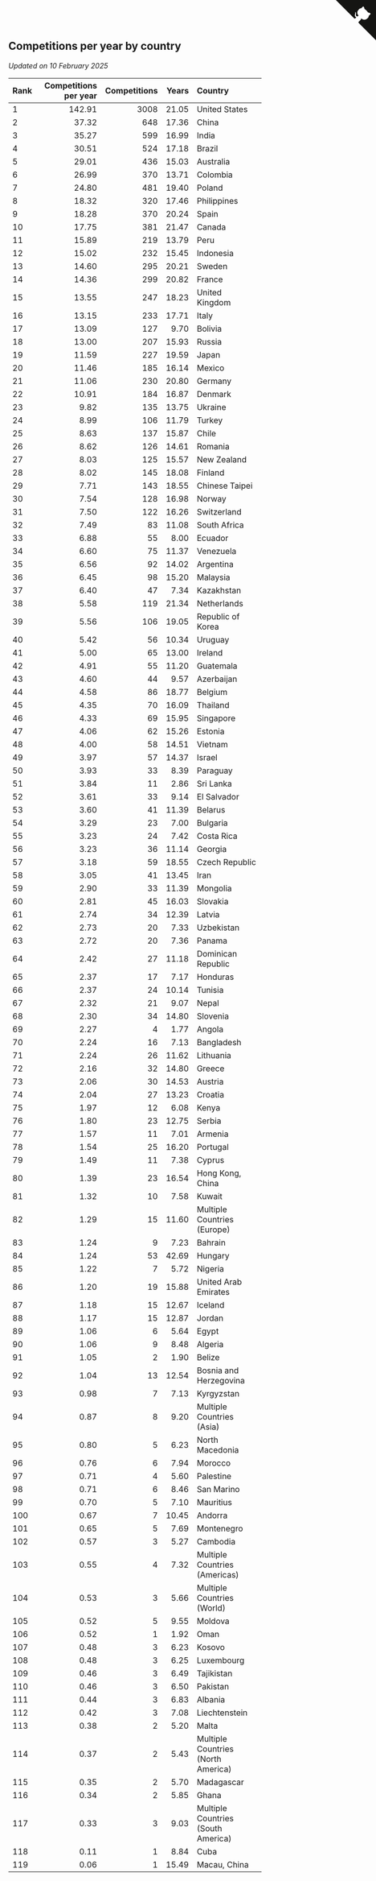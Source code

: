 ## Competitions per year by country

*Updated on 10 February 2025*

| Rank | Competitions per year | Competitions | Years | Country |
| :--- | ---: | ---: | ---: | :--- |
| 1 | 142.91 | 3008 | 21.05 | United States |
| 2 | 37.32 | 648 | 17.36 | China |
| 3 | 35.27 | 599 | 16.99 | India |
| 4 | 30.51 | 524 | 17.18 | Brazil |
| 5 | 29.01 | 436 | 15.03 | Australia |
| 6 | 26.99 | 370 | 13.71 | Colombia |
| 7 | 24.80 | 481 | 19.40 | Poland |
| 8 | 18.32 | 320 | 17.46 | Philippines |
| 9 | 18.28 | 370 | 20.24 | Spain |
| 10 | 17.75 | 381 | 21.47 | Canada |
| 11 | 15.89 | 219 | 13.79 | Peru |
| 12 | 15.02 | 232 | 15.45 | Indonesia |
| 13 | 14.60 | 295 | 20.21 | Sweden |
| 14 | 14.36 | 299 | 20.82 | France |
| 15 | 13.55 | 247 | 18.23 | United Kingdom |
| 16 | 13.15 | 233 | 17.71 | Italy |
| 17 | 13.09 | 127 | 9.70 | Bolivia |
| 18 | 13.00 | 207 | 15.93 | Russia |
| 19 | 11.59 | 227 | 19.59 | Japan |
| 20 | 11.46 | 185 | 16.14 | Mexico |
| 21 | 11.06 | 230 | 20.80 | Germany |
| 22 | 10.91 | 184 | 16.87 | Denmark |
| 23 | 9.82 | 135 | 13.75 | Ukraine |
| 24 | 8.99 | 106 | 11.79 | Turkey |
| 25 | 8.63 | 137 | 15.87 | Chile |
| 26 | 8.62 | 126 | 14.61 | Romania |
| 27 | 8.03 | 125 | 15.57 | New Zealand |
| 28 | 8.02 | 145 | 18.08 | Finland |
| 29 | 7.71 | 143 | 18.55 | Chinese Taipei |
| 30 | 7.54 | 128 | 16.98 | Norway |
| 31 | 7.50 | 122 | 16.26 | Switzerland |
| 32 | 7.49 | 83 | 11.08 | South Africa |
| 33 | 6.88 | 55 | 8.00 | Ecuador |
| 34 | 6.60 | 75 | 11.37 | Venezuela |
| 35 | 6.56 | 92 | 14.02 | Argentina |
| 36 | 6.45 | 98 | 15.20 | Malaysia |
| 37 | 6.40 | 47 | 7.34 | Kazakhstan |
| 38 | 5.58 | 119 | 21.34 | Netherlands |
| 39 | 5.56 | 106 | 19.05 | Republic of Korea |
| 40 | 5.42 | 56 | 10.34 | Uruguay |
| 41 | 5.00 | 65 | 13.00 | Ireland |
| 42 | 4.91 | 55 | 11.20 | Guatemala |
| 43 | 4.60 | 44 | 9.57 | Azerbaijan |
| 44 | 4.58 | 86 | 18.77 | Belgium |
| 45 | 4.35 | 70 | 16.09 | Thailand |
| 46 | 4.33 | 69 | 15.95 | Singapore |
| 47 | 4.06 | 62 | 15.26 | Estonia |
| 48 | 4.00 | 58 | 14.51 | Vietnam |
| 49 | 3.97 | 57 | 14.37 | Israel |
| 50 | 3.93 | 33 | 8.39 | Paraguay |
| 51 | 3.84 | 11 | 2.86 | Sri Lanka |
| 52 | 3.61 | 33 | 9.14 | El Salvador |
| 53 | 3.60 | 41 | 11.39 | Belarus |
| 54 | 3.29 | 23 | 7.00 | Bulgaria |
| 55 | 3.23 | 24 | 7.42 | Costa Rica |
| 56 | 3.23 | 36 | 11.14 | Georgia |
| 57 | 3.18 | 59 | 18.55 | Czech Republic |
| 58 | 3.05 | 41 | 13.45 | Iran |
| 59 | 2.90 | 33 | 11.39 | Mongolia |
| 60 | 2.81 | 45 | 16.03 | Slovakia |
| 61 | 2.74 | 34 | 12.39 | Latvia |
| 62 | 2.73 | 20 | 7.33 | Uzbekistan |
| 63 | 2.72 | 20 | 7.36 | Panama |
| 64 | 2.42 | 27 | 11.18 | Dominican Republic |
| 65 | 2.37 | 17 | 7.17 | Honduras |
| 66 | 2.37 | 24 | 10.14 | Tunisia |
| 67 | 2.32 | 21 | 9.07 | Nepal |
| 68 | 2.30 | 34 | 14.80 | Slovenia |
| 69 | 2.27 | 4 | 1.77 | Angola |
| 70 | 2.24 | 16 | 7.13 | Bangladesh |
| 71 | 2.24 | 26 | 11.62 | Lithuania |
| 72 | 2.16 | 32 | 14.80 | Greece |
| 73 | 2.06 | 30 | 14.53 | Austria |
| 74 | 2.04 | 27 | 13.23 | Croatia |
| 75 | 1.97 | 12 | 6.08 | Kenya |
| 76 | 1.80 | 23 | 12.75 | Serbia |
| 77 | 1.57 | 11 | 7.01 | Armenia |
| 78 | 1.54 | 25 | 16.20 | Portugal |
| 79 | 1.49 | 11 | 7.38 | Cyprus |
| 80 | 1.39 | 23 | 16.54 | Hong Kong, China |
| 81 | 1.32 | 10 | 7.58 | Kuwait |
| 82 | 1.29 | 15 | 11.60 | Multiple Countries (Europe) |
| 83 | 1.24 | 9 | 7.23 | Bahrain |
| 84 | 1.24 | 53 | 42.69 | Hungary |
| 85 | 1.22 | 7 | 5.72 | Nigeria |
| 86 | 1.20 | 19 | 15.88 | United Arab Emirates |
| 87 | 1.18 | 15 | 12.67 | Iceland |
| 88 | 1.17 | 15 | 12.87 | Jordan |
| 89 | 1.06 | 6 | 5.64 | Egypt |
| 90 | 1.06 | 9 | 8.48 | Algeria |
| 91 | 1.05 | 2 | 1.90 | Belize |
| 92 | 1.04 | 13 | 12.54 | Bosnia and Herzegovina |
| 93 | 0.98 | 7 | 7.13 | Kyrgyzstan |
| 94 | 0.87 | 8 | 9.20 | Multiple Countries (Asia) |
| 95 | 0.80 | 5 | 6.23 | North Macedonia |
| 96 | 0.76 | 6 | 7.94 | Morocco |
| 97 | 0.71 | 4 | 5.60 | Palestine |
| 98 | 0.71 | 6 | 8.46 | San Marino |
| 99 | 0.70 | 5 | 7.10 | Mauritius |
| 100 | 0.67 | 7 | 10.45 | Andorra |
| 101 | 0.65 | 5 | 7.69 | Montenegro |
| 102 | 0.57 | 3 | 5.27 | Cambodia |
| 103 | 0.55 | 4 | 7.32 | Multiple Countries (Americas) |
| 104 | 0.53 | 3 | 5.66 | Multiple Countries (World) |
| 105 | 0.52 | 5 | 9.55 | Moldova |
| 106 | 0.52 | 1 | 1.92 | Oman |
| 107 | 0.48 | 3 | 6.23 | Kosovo |
| 108 | 0.48 | 3 | 6.25 | Luxembourg |
| 109 | 0.46 | 3 | 6.49 | Tajikistan |
| 110 | 0.46 | 3 | 6.50 | Pakistan |
| 111 | 0.44 | 3 | 6.83 | Albania |
| 112 | 0.42 | 3 | 7.08 | Liechtenstein |
| 113 | 0.38 | 2 | 5.20 | Malta |
| 114 | 0.37 | 2 | 5.43 | Multiple Countries (North America) |
| 115 | 0.35 | 2 | 5.70 | Madagascar |
| 116 | 0.34 | 2 | 5.85 | Ghana |
| 117 | 0.33 | 3 | 9.03 | Multiple Countries (South America) |
| 118 | 0.11 | 1 | 8.84 | Cuba |
| 119 | 0.06 | 1 | 15.49 | Macau, China |


<a href="https://github.com/JustinTimeCuber/wca_statistics" class="github-corner" aria-label="View source on Github"><svg width="80" height="80" viewBox="0 0 250 250" style="fill:#151513; color:#fff; position: absolute; top: 0; border: 0; right: 0;" aria-hidden="true"><path d="M0,0 L115,115 L130,115 L142,142 L250,250 L250,0 Z"></path><path d="M128.3,109.0 C113.8,99.7 119.0,89.6 119.0,89.6 C122.0,82.7 120.5,78.6 120.5,78.6 C119.2,72.0 123.4,76.3 123.4,76.3 C127.3,80.9 125.5,87.3 125.5,87.3 C122.9,97.6 130.6,101.9 134.4,103.2" fill="currentColor" style="transform-origin: 130px 106px;" class="octo-arm"></path><path d="M115.0,115.0 C114.9,115.1 118.7,116.5 119.8,115.4 L133.7,101.6 C136.9,99.2 139.9,98.4 142.2,98.6 C133.8,88.0 127.5,74.4 143.8,58.0 C148.5,53.4 154.0,51.2 159.7,51.0 C160.3,49.4 163.2,43.6 171.4,40.1 C171.4,40.1 176.1,42.5 178.8,56.2 C183.1,58.6 187.2,61.8 190.9,65.4 C194.5,69.0 197.7,73.2 200.1,77.6 C213.8,80.2 216.3,84.9 216.3,84.9 C212.7,93.1 206.9,96.0 205.4,96.6 C205.1,102.4 203.0,107.8 198.3,112.5 C181.9,128.9 168.3,122.5 157.7,114.1 C157.9,116.9 156.7,120.9 152.7,124.9 L141.0,136.5 C139.8,137.7 141.6,141.9 141.8,141.8 Z" fill="currentColor" class="octo-body"></path></svg></a><style>.github-corner:hover .octo-arm{animation:octocat-wave 560ms ease-in-out}@keyframes octocat-wave{0%,100%{transform:rotate(0)}20%,60%{transform:rotate(-25deg)}40%,80%{transform:rotate(10deg)}}@media (max-width:500px){.github-corner:hover .octo-arm{animation:none}.github-corner .octo-arm{animation:octocat-wave 560ms ease-in-out}}</style>
